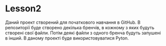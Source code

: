 # Lesson2
Даний проект створений для початкового навчання в GitHub. В репозиторії буде створено декілька бренчів, в кожному з яких будуть створені свої файли. Потім деякі файли з одного бренча будуть запушені в інший. В даному проекті буде використовуватися Pyton.
